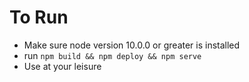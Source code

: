 # To Run
- Make sure node version 10.0.0 or greater is installed
- run `npm build && npm deploy && npm serve` 
- Use at your leisure  
